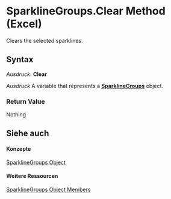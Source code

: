 
# SparklineGroups.Clear Method (Excel)

Clears the selected sparklines.


## Syntax

 _Ausdruck_. **Clear**

 _Ausdruck_ A variable that represents a **[SparklineGroups](9bc6be34-fa2e-8652-ca92-fa9630b4d7a6.md)** object.


### Return Value

Nothing


## Siehe auch


#### Konzepte


[SparklineGroups Object](9bc6be34-fa2e-8652-ca92-fa9630b4d7a6.md)
#### Weitere Ressourcen


[SparklineGroups Object Members](http://msdn.microsoft.com/library/8737796e-c3dc-4304-0835-c04712a712a5%28Office.15%29.aspx)